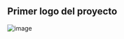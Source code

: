 ## Primer logo del proyecto
![image](https://github.com/user-attachments/assets/80c82b8b-1bae-422f-ae80-49128168fd11)
